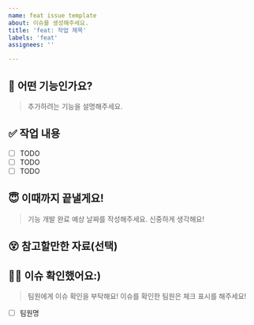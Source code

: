 ```yaml
---
name: feat issue template
about: 이슈를 생성해주세요.
title: 'feat: 작업 제목'
labels: 'feat'
assignees: ''

---
```


## 🥸 어떤 기능인가요?
  > 추가하려는 기능을 설명해주세요.

## ✅ 작업 내용
- [ ] TODO
- [ ] TODO
- [ ] TODO

## 😇 이때까지 끝낼게요!
  > 기능 개발 완료 예상 날짜를 작성해주세요. 신중하게 생각해요!

## 😵 참고할만한 자료(선택)

## 🙇‍♀️ 이슈 확인했어요:)
  > 팀원에게 이슈 확인을 부탁해요! 이슈를 확인한 팀원은 체크 표시를 해주세요!
- [ ] 팀원명